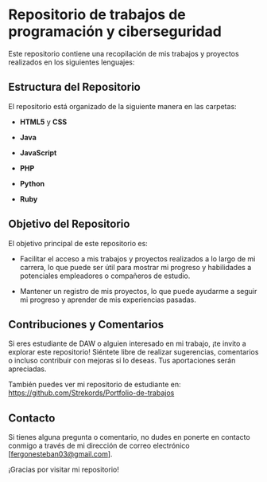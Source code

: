 # Repositorio de trabajos de **programación** y **ciberseguridad**

Este repositorio contiene una recopilación de mis trabajos y proyectos realizados en los siguientes lenguajes:

## Estructura del Repositorio

El repositorio está organizado de la siguiente manera en las carpetas:

- **HTML5** y  **CSS**

- **Java** 

- **JavaScript** 

- **PHP** 

- **Python**  

- **Ruby**

## Objetivo del Repositorio

El objetivo principal de este repositorio es:

- Facilitar el acceso a mis trabajos y proyectos realizados a lo largo de mi carrera, lo que puede ser útil para mostrar mi progreso y habilidades a potenciales empleadores o compañeros de estudio.

- Mantener un registro de mis proyectos, lo que puede ayudarme a seguir mi progreso y aprender de mis experiencias pasadas.

## Contribuciones y Comentarios

Si eres estudiante de DAW o alguien interesado en mi trabajo, ¡te invito a explorar este repositorio! Siéntete libre de realizar sugerencias, comentarios o incluso contribuir con mejoras si lo deseas. Tus aportaciones serán apreciadas.

También puedes ver mi repositorio de estudiante en: https://github.com/Strekords/Portfolio-de-trabajos

## Contacto

Si tienes alguna pregunta o comentario, no dudes en ponerte en contacto conmigo a través de mi dirección de correo electrónico [fergonesteban03@gmail.com].

¡Gracias por visitar mi repositorio!
